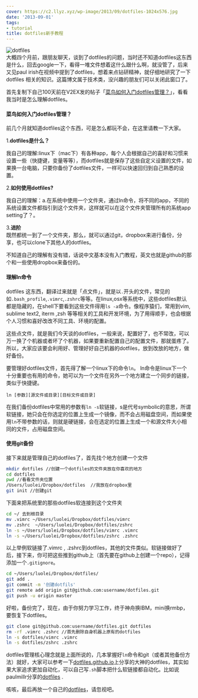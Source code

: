 ```yaml
---
cover: https://c2.llyz.xyz/wp-image/2013/09/dotfiles-1024x576.jpg
date: '2013-09-01'
tags:
- tutorial
title: dotfiles新手教程
---
```


![dotfiles](https://c2.llyz.xyz/wp-image/2013/09/dotfiles-1024x576.jpg)  
大概四个月前，跟朋友聊天，谈到了dotfiles的问题，当时还不知道dotfiles这东西是什么，回去google一下，看得一堆文件想着这什么跟什么啊，就没管了，后来又见paul irish在视频中提到了dotfiles，想着来点钻研精神，就仔细地研究了一下 dotfiles 相关的知识。这篇博文属于技术类，没兴趣的朋友们可以关闭此窗口了。

首先复制下自己100天前在V2EX发的帖子「[菜鸟如何入门dotfiles管理？](https://v2ex.com/t/70242)」，看看我当时是怎么理解dotfiles。

#### 菜鸟如何入门dotfiles管理？

前几个月就知道dotfiles这个东西，可是怎么都玩不会，在这里请教一下大家。

1.**dotfiles是什么？**

我自己的理解:linux下（mac下）有各种app，每个人会根据自己的喜好和习惯来设置一些（快捷键，变量等等），而dotfiles就是保存了这些自定义设置的文件，如果换一台电脑，只要你备份了dotfiles文件，一样可以快速回归到自己熟悉的设置。

2.**如何使用dotfiles?**

我自己的理解：a.在系统中使用一个文件夹，通过ln命令，将不同的app，不同的系统设置文件都指引到这个文件夹，这样就可以在这个文件夹管理所有的系统app setting了？。

3.**进阶**  
既然都统一到了一个文件夹，那么，就可以通过git，dropbox来进行备份，分享，也可以clone下其他人的dotfiles。

不知道自己的理解有没有错，话说中文基本没有入门教程，英文也就是github的那个和一些使用dropbox来备份的。

#### 理解ln命令

dotfiles 这东西，翻译过来就是「点文件」，就是以`.`开头的文件，常见的如`.bash_profile`,`.vimrc`,`.zshrc`等等。在linux,osx等系统中，这些dotfiles默认都是隐藏的，在shell下要看到这些文件得用`ls -a`命令。像程序猿们，常用到vim, sublime text2, iterm ,zsh 等等相关的工具和开发环境，为了用得顺手，也会根据个人习惯和喜好改改不同工具、环境的配置。

这些点文件，就是我们今天谈的dotfiles，一般来说，配置好了，也不常改，可以万一换了个机器或者坏了个机器，如果要重新配置自己的配置文件，那就蛋疼了。所以，大家应该要会利用好、管理好好自己机器的dotfiles，放到改放的地方，做好备份。

要管理好dotfiles文件，首先得了解一个linux下的命令`ln`。 ln命令是linux下一个十分重要也有用的命令，她可以为一个文件在另外一个地方建立一个同步的链接，类似于快捷键。

`ln [参数][源文件或目录][目标文件或目录]`

在我们备份dotfiles中常用的参数有`ln -s`软链接，s是代号symbolic的意思，所谓软链接，她只会在你选定的位置上生成一个镜像，而不会占用磁盘空间，而如果使用`ln`不带参数的话，则就是硬链接，会在选定的位置上生成一个和源文件大小相同的文件，占用磁盘空间。

#### 使用git备份

接下来就是管理自己的dotfiles了，首先找个地方创建一个文件

```bash
mkdir dotfiles //创建一个dotfiles的文件夹放在你喜欢的地方
cd dotfiles
pwd //看看文件夹位置
/Users/luolei/Dropbox/dotfiles  //我放在dropbox里
git init //创建git
```

下面来把系统里的那些dotfiles软连接到这个文件夹

```bash
cd ~/ 去到根目录
mv .vimrc ~/Users/luolei/Dropbox/dotfiles/vimrc
mv .zshrc  ~/Users/luolei/Dropbox/dotfiles/zshrc
ln -s ~/Users/luolei/Dropbox/dotfiles/vimrc .vimrc
ln -s ~/Users/luolei/Dropbox/dotfiles/zshrc .zshrc
```

以上举例软链接了.vimrc , .zshrc到dotfiles，其他的文件类似。软链接做好了后，接下来，你可把这些推到github上（首先要在github上创建一个repo），记得添加一个`.gitignore`。

```bash
cd ~/Users/luolei/Dropbox/dotfiles/
git add .
git commit -m '创建dotfils'
git remote add origin git@github.com:username/dotfiles.git
git push -u origin master
```

好啦，备份完了，现在，由于你努力学习工作，终于神舟换IBM，mini换rmbp，要恢复下dotfiles。

```bash
git clone git@github.com:username/dotfiles.git dotfiles
rm -rf .vimrc .zshrc //首先删除自身机器上原有的dotfiles
ln -s dotfiles/vimrc .vimrc
ln -s dotfiles/zshrc .zshrc
```

dotfiles管理核心理念就是上面所说的，几本掌握好`ln`命令和git（或者其他备份方法）就好，大家可以参考一下[dotfiles.github.io](https://dotfiles.github.io/)上分享的大神的dotfiles，其实如果大家追求更加自动化，可以自己写`.sh`脚本把什么软链接都自动化。比如说paulmillr分享的[dotfiles](https://github.com/paulmillr/dotfiles) .

咳咳，最后再放一个自己的[dotfiles](https://github.com/foru17/luolei-dotfiles)，请忽视吧。
